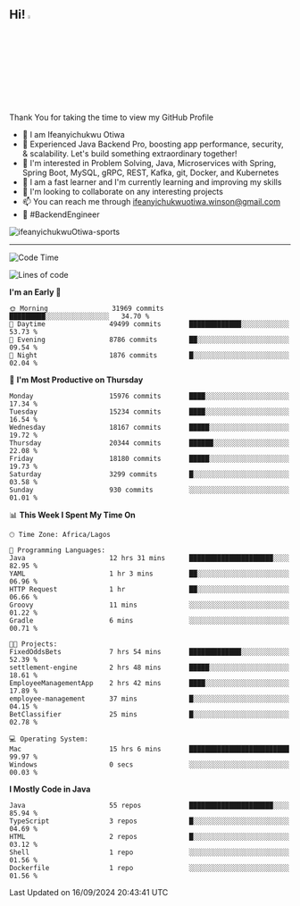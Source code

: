 <!-- BLOG-POST-LIST:START --><!-- BLOG-POST-LIST:END -->

## Hi! <img src="https://media.giphy.com/media/hvRJCLFzcasrR4ia7z/giphy.gif" width="4%"> 

Thank You for taking the time to view my GitHub Profile

- 👋 I am Ifeanyichukwu Otiwa
- 🚀 Experienced Java Backend Pro, boosting app performance, security, & scalability. Let's build something extraordinary together!
- 👀 I'm interested in Problem Solving, Java, Microservices with Spring, Spring Boot, MySQL, gRPC, REST, Kafka, git, Docker, and Kubernetes
- 🌱 I am a fast learner and I'm currently learning and improving my skills
- 💞️ I'm looking to collaborate on any interesting projects
- 📫 You can reach me through ifeanyichukwuotiwa.winson@gmail.com
- 🚀 #BackendEngineer

<p align="left" marginTop="10px"> <img src="https://komarev.com/ghpvc/?username=ifeanyichukwuOtiwa-sports&label=Profile%20views&color=0e75b6&style=for-the-badge" alt="ifeanyichukwuOtiwa-sports" /> </p>

***

<!--START_SECTION:waka-->
![Code Time](http://img.shields.io/badge/Code%20Time-2%2C897%20hrs%2045%20mins-blue)

![Lines of code](https://img.shields.io/badge/From%20Hello%20World%20I%27ve%20Written-22.3%20million%20lines%20of%20code-blue)

**I'm an Early 🐤** 

```text
🌞 Morning                31969 commits       █████████░░░░░░░░░░░░░░░░   34.70 % 
🌆 Daytime                49499 commits       █████████████░░░░░░░░░░░░   53.73 % 
🌃 Evening                8786 commits        ██░░░░░░░░░░░░░░░░░░░░░░░   09.54 % 
🌙 Night                  1876 commits        █░░░░░░░░░░░░░░░░░░░░░░░░   02.04 % 
```
📅 **I'm Most Productive on Thursday** 

```text
Monday                   15976 commits       ████░░░░░░░░░░░░░░░░░░░░░   17.34 % 
Tuesday                  15234 commits       ████░░░░░░░░░░░░░░░░░░░░░   16.54 % 
Wednesday                18167 commits       █████░░░░░░░░░░░░░░░░░░░░   19.72 % 
Thursday                 20344 commits       ██████░░░░░░░░░░░░░░░░░░░   22.08 % 
Friday                   18180 commits       █████░░░░░░░░░░░░░░░░░░░░   19.73 % 
Saturday                 3299 commits        █░░░░░░░░░░░░░░░░░░░░░░░░   03.58 % 
Sunday                   930 commits         ░░░░░░░░░░░░░░░░░░░░░░░░░   01.01 % 
```


📊 **This Week I Spent My Time On** 

```text
🕑︎ Time Zone: Africa/Lagos

💬 Programming Languages: 
Java                     12 hrs 31 mins      █████████████████████░░░░   82.95 % 
YAML                     1 hr 3 mins         ██░░░░░░░░░░░░░░░░░░░░░░░   06.96 % 
HTTP Request             1 hr                ██░░░░░░░░░░░░░░░░░░░░░░░   06.66 % 
Groovy                   11 mins             ░░░░░░░░░░░░░░░░░░░░░░░░░   01.22 % 
Gradle                   6 mins              ░░░░░░░░░░░░░░░░░░░░░░░░░   00.71 % 

🐱‍💻 Projects: 
FixedOddsBets            7 hrs 54 mins       █████████████░░░░░░░░░░░░   52.39 % 
settlement-engine        2 hrs 48 mins       █████░░░░░░░░░░░░░░░░░░░░   18.61 % 
EmployeeManagementApp    2 hrs 42 mins       ████░░░░░░░░░░░░░░░░░░░░░   17.89 % 
employee-management      37 mins             █░░░░░░░░░░░░░░░░░░░░░░░░   04.15 % 
BetClassifier            25 mins             █░░░░░░░░░░░░░░░░░░░░░░░░   02.78 % 

💻 Operating System: 
Mac                      15 hrs 6 mins       █████████████████████████   99.97 % 
Windows                  0 secs              ░░░░░░░░░░░░░░░░░░░░░░░░░   00.03 % 
```

**I Mostly Code in Java** 

```text
Java                     55 repos            █████████████████████░░░░   85.94 % 
TypeScript               3 repos             █░░░░░░░░░░░░░░░░░░░░░░░░   04.69 % 
HTML                     2 repos             █░░░░░░░░░░░░░░░░░░░░░░░░   03.12 % 
Shell                    1 repo              ░░░░░░░░░░░░░░░░░░░░░░░░░   01.56 % 
Dockerfile               1 repo              ░░░░░░░░░░░░░░░░░░░░░░░░░   01.56 % 
```




 Last Updated on 16/09/2024 20:43:41 UTC
<!--END_SECTION:waka-->

<!--
<p align="center">
![trophy](https://github-profile-trophy.vercel.app/?username=ifeanyichukwuOtiwa-sports&theme=onedark) (https://github.com/ryo-ma/github-profile-trophy)
</p>
-->

<!---
ifeanyi-otiwa/ifeanyi-otiwa is a ✨ special ✨ repository because its `README.md` (this file) appears on your GitHub profile.
You can click the Preview link to take a look at your changes.
--->
